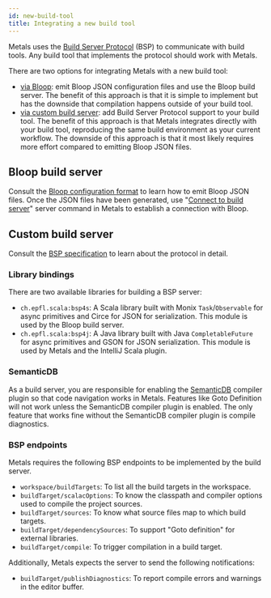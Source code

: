 ```yaml
---
id: new-build-tool
title: Integrating a new build tool
---
```


Metals uses the
[Build Server Protocol](https://github.com/scalacenter/bsp/blob/master/docs/bsp.md)
(BSP) to communicate with build tools. Any build tool that implements the
protocol should work with Metals.

There are two options for integrating Metals with a new build tool:

- [via Bloop](#bloop-build-server): emit Bloop JSON configuration files and use
  the Bloop build server. The benefit of this approach is that it is simple to
  implement but has the downside that compilation happens outside of your build
  tool.
- [via custom build server](#custom-build-server): add Build Server Protocol
  support to your build tool. The benefit of this approach is that Metals
  integrates directly with your build tool, reproducing the same build
  environment as your current workflow. The downside of this approach is that it
  most likely requires more effort compared to emitting Bloop JSON files.

## Bloop build server

Consult the
[Bloop configuration format](https://scalacenter.github.io/bloop/docs/configuration-format/)
to learn how to emit Bloop JSON files. Once the JSON files have been generated,
use "[Connect to build server](../editors/new-editor.html#import-build)" server
command in Metals to establish a connection with Bloop.

## Custom build server

Consult the
[BSP specification](https://github.com/scalacenter/bsp/blob/master/docs/bsp.md)
to learn about the protocol in detail.

### Library bindings

There are two available libraries for building a BSP server:

- `ch.epfl.scala:bsp4s`: A Scala library built with Monix `Task`/`Observable`
  for async primitives and Circe for JSON for serialization. This module is used
  by the Bloop build server.
- `ch.epfl.scala:bsp4j`: A Java library built with Java `CompletableFuture` for
  async primitives and GSON for JSON serialization. This module is used by
  Metals and the IntelliJ Scala plugin.

### SemanticDB

As a build server, you are responsible for enabling the
[SemanticDB](https://scalameta.org/docs/semanticdb/guide.html) compiler plugin
so that code navigation works in Metals. Features like Goto Definition will not
work unless the SemanticDB compiler plugin is enabled. The only feature that
works fine without the SemanticDB compiler plugin is compile diagnostics.

### BSP endpoints

Metals requires the following BSP endpoints to be implemented by the build
server.

- `workspace/buildTargets`: To list all the build targets in the workspace.
- `buildTarget/scalacOptions`: To know the classpath and compiler options used
  to compile the project sources.
- `buildTarget/sources`: To know what source files map to which build targets.
- `buildTarget/dependencySources`: To support "Goto definition" for external
  libraries.
- `buildTarget/compile`: To trigger compilation in a build target.

Additionally, Metals expects the server to send the following notifications:

- `buildTarget/publishDiagnostics`: To report compile errors and warnings in the
  editor buffer.
